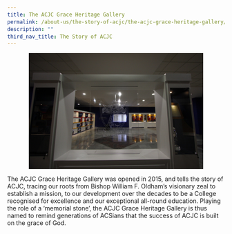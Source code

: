 ```yaml
---
title: The ACJC Grace Heritage Gallery
permalink: /about-us/the-story-of-acjc/the-acjc-grace-heritage-gallery/
description: ""
third_nav_title: The Story of ACJC
---
```

<style>  
img {  
  display: block;  
  margin-left: auto;  
  margin-right: auto;  
}  
</style>  
<img style="width:80%;" alt="The ACJC Grace Heritage Gallery" src="/images/the%20acjc%20grace%20heritage%20gallery.jpeg">  
  
  
<p>The ACJC Grace Heritage Gallery was opened in 2015, and tells the story of ACJC, tracing our roots from Bishop William F. Oldham’s visionary zeal to establish a mission, to our development over the decades to be a College recognised for excellence and our exceptional all-round education. Playing the role of a ‘memorial stone’, the ACJC Grace Heritage Gallery is thus named to remind generations of ACSians that the success of ACJC is built on the grace of God.</p> 